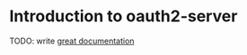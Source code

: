 # Introduction to oauth2-server

TODO: write [great documentation](http://jacobian.org/writing/what-to-write/)

